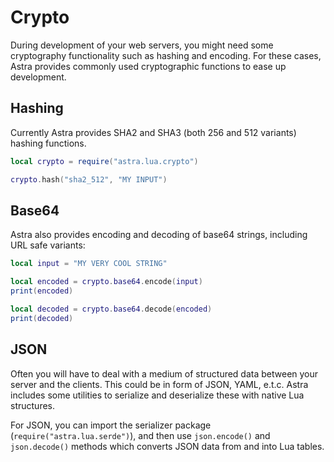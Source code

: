 # Crypto

During development of your web servers, you might need some cryptography functionality such as hashing and encoding. For these cases, Astra provides commonly used cryptographic functions to ease up development.

## Hashing

Currently Astra provides SHA2 and SHA3 (both 256 and 512 variants) hashing functions.

```lua
local crypto = require("astra.lua.crypto")

crypto.hash("sha2_512", "MY INPUT")
```

## Base64

Astra also provides encoding and decoding of base64 strings, including URL safe variants:

```lua
local input = "MY VERY COOL STRING"

local encoded = crypto.base64.encode(input)
print(encoded)

local decoded = crypto.base64.decode(encoded)
print(decoded)
```

## JSON

Often you will have to deal with a medium of structured data between your server and the clients. This could be in form of JSON, YAML, e.t.c. Astra includes some utilities to serialize and deserialize these with native Lua structures.

For JSON, you can import the serializer package (`require("astra.lua.serde")`), and then use `json.encode()` and `json.decode()` methods which converts JSON data from and into Lua tables.
